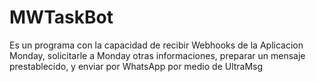 # MWTaskBot
Es un programa con la capacidad de recibir Webhooks de la Aplicacion Monday, solicitarle a Monday otras informaciones, preparar un mensaje prestablecido, y enviar por WhatsApp por medio de UltraMsg

